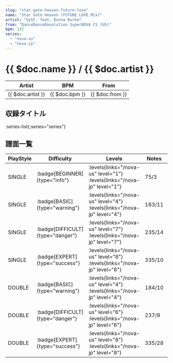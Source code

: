 ```yaml
---
slug: "star-gate-heaven-future-love"
name: "Star Gate Heaven (FUTURE LOVE Mix)"
artist: "SySF. feat. Donna Burke"
from: "DanceDanceRevolution SuperNOVA CS (US)"
bpm: 147
series:
  - "nova-us"
  - "nova-jp"
---
```


# {{ $doc.name }} / {{ $doc.artist }}

|Artist|BPM|From|
|------|---|----|
|{{ $doc.artist }}|{{ $doc.bpm }}|{{ $doc.from }}|

## 収録タイトル

:series-list{:series="series"}

## 譜面一覧

|PlayStyle|Difficulty|Levels|Notes|Movie|
|---------|----------|------|-----|-----|
|SINGLE| :badge[BEGINNER]{type="info"}| :levels{links="/nova-us" level="1"} :levels{links="/nova-jp" level="1"}|75/3||
|SINGLE| :badge[BASIC]{type="warning"}| :levels{links="/nova-us" level="4"} :levels{links="/nova-jp" level="4"}|163/11||
|SINGLE| :badge[DIFFICULT]{type="danger"}| :levels{links="/nova-us" level="7"} :levels{links="/nova-jp" level="7"}|235/14||
|SINGLE| :badge[EXPERT]{type="success"}| :levels{links="/nova-us" level="8"} :levels{links="/nova-jp" level="8"}|335/10||
|DOUBLE| :badge[BASIC]{type="warning"}| :levels{links="/nova-us" level="4"} :levels{links="/nova-jp" level="4"}|184/10||
|DOUBLE| :badge[DIFFICULT]{type="danger"}| :levels{links="/nova-us" level="6"} :levels{links="/nova-jp" level="6"}|237/9||
|DOUBLE| :badge[EXPERT]{type="success"}| :levels{links="/nova-us" level="8"} :levels{links="/nova-jp" level="8"}|335/28||
